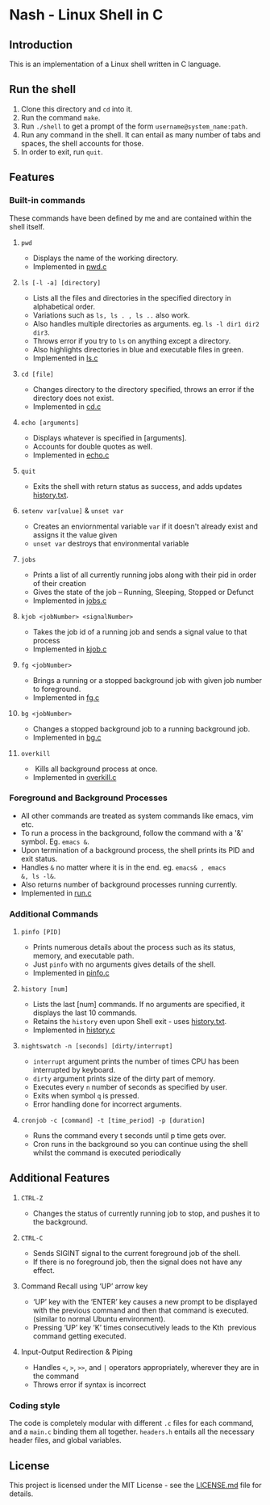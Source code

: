 # Nash - Linux Shell in C

## Introduction

This is an implementation of a Linux shell written in C language.


## Run the shell

1. Clone this directory and `cd` into it.
2. Run the command `make`.
3. Run `./shell` to get a prompt of the form `username@system_name:path`.
4. Run any command in the shell. It can entail as many number of tabs and spaces, the shell accounts for those.
5. In order to exit, run `quit`.

## Features

### Built-in commands

These commands have been defined by me and are contained within the shell itself.

1. `pwd`
    
    - Displays the name of the working directory.
    - Implemented in [pwd.c](pwd.c)

2. `ls [-l -a] [directory]`
    
    - Lists all the files and directories in the specified directory in alphabetical order.
    - Variations such as `ls, ls . , ls ..` also work.
    - Also handles multiple directories as arguments. eg. `ls -l dir1 dir2 dir3`.
    - Throws error if you try to `ls` on anything except a directory. 
    - Also highlights directories in blue and executable files in green.
    - Implemented in [ls.c](ls.c)

3. `cd [file]`
    
    - Changes directory to the directory specified, throws an error if the directory does not exist.
    - Implemented in [cd.c](cd.c)

4. `echo [arguments]`
    
    - Displays whatever is specified in [arguments]. 
    - Accounts for double quotes as well.
    - Implemented in [echo.c](echo.c)

5. `quit`

    - Exits the shell with return status as success, and adds updates [history.txt](history.text).

6. `setenv var[value]` & `unset var`

    - Creates an enviornmental variable `var` if it doesn't already exist and assigns it the value given
    - `unset var` destroys that environmental variable

7.  `jobs`

    - Prints a list of all currently running jobs along with their pid in order of their creation
    - Gives the state of the job – Running, Sleeping, Stopped or Defunct
    - Implemented in [jobs.c](jobs.c)

8. `kjob <jobNumber> <signalNumber>` 
    
    - Takes the job id of a running job and sends a signal value to that process
    - Implemented in [kjob.c](kjob.c)

9. `fg <jobNumber>`
    
    - Brings a running or a stopped background job with given job number to foreground.
    - Implemented in [fg.c](fg.c)

10. `bg <jobNumber>`

    - Changes a stopped background job to a running background job.
    - Implemented in [bg.c](bg.c)

11. `overkill`

    - ​ Kills all background process at once.
    - Implemented in [overkill.c](overkill.c)

### Foreground and Background Processes

- All other commands are treated as system commands like emacs, vim etc.
- To run a process in the background, follow the command with a '&' symbol. Eg. `emacs &`.
- Upon termination of a background process, the shell prints its PID and exit status.
- Handles `&` no matter where it is in the end. eg. `emacs& , emacs         &, ls -l&`.
- Also returns number of background processes running currently.
- Implemented in [run.c](run.c) 

### Additional Commands

1. `pinfo [PID]`

    - Prints numerous details about the process such as its status, memory, and executable path.
    - Just `pinfo` with no arguments gives details of the shell.
    - Implemented in [pinfo.c](pinfo.c)

2. `history [num]`

    - Lists the last [num] commands. If no arguments are specified, it displays the last 10 commands.
    - Retains the `history` even upon Shell exit - uses [history.txt](history.text).
    - Implemented in [history.c](history.c) 

3. `nightswatch -n [seconds] [dirty/interrupt]`

    - `interrupt` argument prints the number of times CPU has been interrupted by keyboard.
    - `dirty` argument prints size of the dirty part of memory.
    - Executes every `n` number of seconds as specified by user.
    - Exits when symbol `q` is pressed.
    - Error handling done for incorrect arguments.

5. `cronjob -c [command] -t [time_period] -p [duration]`

    - Runs the command every t seconds until p time gets over.
    - Cron runs in the background so you can continue using the shell whilst the command is executed periodically

## Additional Features

1. `​CTRL-Z`

    - Changes the status of currently running job to stop, and pushes it to the background.

2. `CTRL-C`

    - Sends SIGINT signal to the current foreground job of the shell​.
    - If there is no foreground job, then the signal does not have any effect.

3. Command Recall using ‘UP’ arrow key

    - ‘UP’ key with the ‘ENTER’ key causes a new prompt to be displayed with the previous command and then that command is
executed. (similar to normal Ubuntu environment).
    - Pressing ‘UP’ key ‘K’ times consecutively leads to the K​th ​ previous command getting executed.

4. Input-Output Redirection & Piping

    - Handles `<`, `>`, `>>`, and `|` operators appropriately, wherever they are in the command
    - Throws error if syntax is incorrect


### Coding style

The code is completely modular with different `.c` files for each command, and a `main.c` binding them all together. `headers.h` entails all the necessary header files, and global variables. 


## License

This project is licensed under the MIT License - see the [LICENSE.md](LICENSE) file for details.

